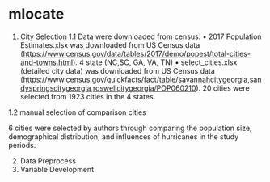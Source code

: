 # mlocate

1. City Selection
1.1 Data were downloaded from census:
•	2017 Population Estimates.xlsx 
	was downloaded from US Census data (https://www.census.gov/data/tables/2017/demo/popest/total-cities-and-towns.html). 4 state (NC,SC, GA, VA, TN)
•	select_cities.xlsx (detailed city data)
	was downloaded from US Census data (https://www.census.gov/quickfacts/fact/table/savannahcitygeorgia,sandyspringscitygeorgia,roswellcitygeorgia/POP060210). 20 cities were selected from 1923 cities in the 4 states.

1.2 manual selection of comparison cities

6 cities were selected by authors through comparing the population size, demographical distribution, and influences of hurricanes in the study periods.

2. Data Preprocess
3. Variable Development
